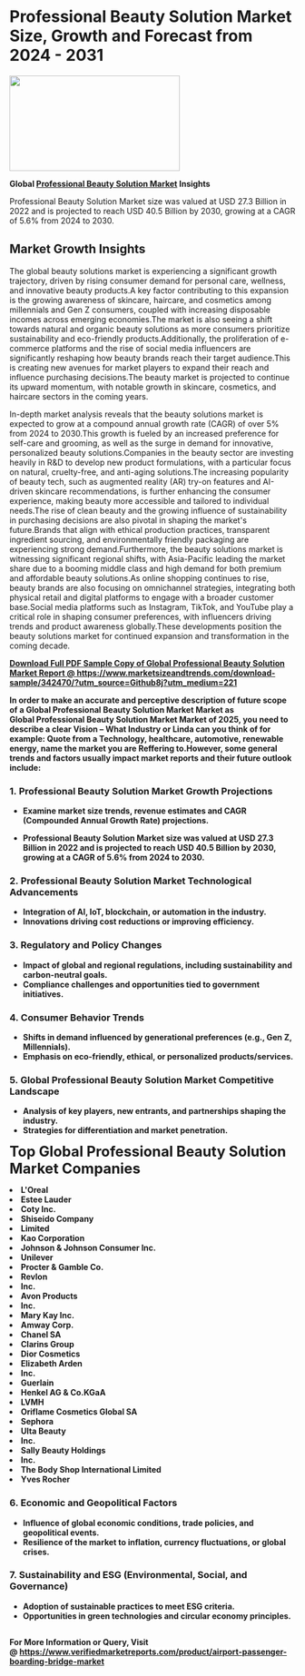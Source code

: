<H1>Professional Beauty Solution Market Size, Growth and Forecast from 2024 - 2031</H1><img class="aligncenter size-medium wp-image-584254" src="https://thirdeyenews.in/wp-content/uploads/2024/09/Global-Market-Research-300x168.jpeg" alt="" width="300" height="168" /><p><strong>Global&nbsp;<a href="https://www.marketsizeandtrends.com/download-sample/342470/?utm_source=Github8j?utm_medium=221">Professional Beauty Solution Market</a> Insights</strong></p><p>Professional Beauty Solution Market size was valued at USD 27.3 Billion in 2022 and is projected to reach USD 40.5 Billion by 2030, growing at a CAGR of 5.6% from 2024 to 2030.</p><p><h2>Market Growth Insights</h2> <p>The global beauty solutions market is experiencing a significant growth trajectory, driven by rising consumer demand for personal care, wellness, and innovative beauty products.A key factor contributing to this expansion is the growing awareness of skincare, haircare, and cosmetics among millennials and Gen Z consumers, coupled with increasing disposable incomes across emerging economies.The market is also seeing a shift towards natural and organic beauty solutions as more consumers prioritize sustainability and eco-friendly products.Additionally, the proliferation of e-commerce platforms and the rise of social media influencers are significantly reshaping how beauty brands reach their target audience.This is creating new avenues for market players to expand their reach and influence purchasing decisions.The beauty market is projected to continue its upward momentum, with notable growth in skincare, cosmetics, and haircare sectors in the coming years.</p> <p><strong><a href="#"></a></strong></p> <p>In-depth market analysis reveals that the beauty solutions market is expected to grow at a compound annual growth rate (CAGR) of over 5% from 2024 to 2030.This growth is fueled by an increased preference for self-care and grooming, as well as the surge in demand for innovative, personalized beauty solutions.Companies in the beauty sector are investing heavily in R&D to develop new product formulations, with a particular focus on natural, cruelty-free, and anti-aging solutions.The increasing popularity of beauty tech, such as augmented reality (AR) try-on features and AI-driven skincare recommendations, is further enhancing the consumer experience, making beauty more accessible and tailored to individual needs.The rise of clean beauty and the growing influence of sustainability in purchasing decisions are also pivotal in shaping the market's future.Brands that align with ethical production practices, transparent ingredient sourcing, and environmentally friendly packaging are experiencing strong demand.Furthermore, the beauty solutions market is witnessing significant regional shifts, with Asia-Pacific leading the market share due to a booming middle class and high demand for both premium and affordable beauty solutions.As online shopping continues to rise, beauty brands are also focusing on omnichannel strategies, integrating both physical retail and digital platforms to engage with a broader customer base.Social media platforms such as Instagram, TikTok, and YouTube play a critical role in shaping consumer preferences, with influencers driving trends and product awareness globally.These developments position the beauty solutions market for continued expansion and transformation in the coming decade.</p> <p><strong><a href="#"></p><p><span class=""><strong>Download Full PDF Sample Copy of Global Professional Beauty Solution Market Report</strong> @ <a href="https://www.marketsizeandtrends.com/download-sample/342470/?utm_source=Github8j?utm_medium=221" target="_blank">https://www.marketsizeandtrends.com/download-sample/342470/?utm_source=Github8j?utm_medium=221</a></span></p><p>In order to make an accurate and perceptive description of future scope of a Global&nbsp;Professional Beauty Solution Market Market as Global&nbsp;Professional Beauty Solution Market Market of 2025, you need to describe a clear Vision &ndash; What Industry or Linda can you think of for example: Quote from a Technology, healthcare, automotive, renewable energy, name the market you are Reffering to.However, some general trends and factors usually impact market reports and their future outlook include:</p><h3>1.&nbsp;<strong>Professional Beauty Solution Market Growth Projections</strong></h3><ul><li>Examine market size trends, revenue estimates and CAGR (Compounded Annual Growth Rate) projections.</li><li><p>Professional Beauty Solution Market size was valued at USD 27.3 Billion in 2022 and is projected to reach USD 40.5 Billion by 2030, growing at a CAGR of 5.6% from 2024 to 2030.</p></li></ul><h3>2.&nbsp;<strong>Professional Beauty Solution Market Technological Advancements</strong></h3><ul><li>Integration of AI, IoT, blockchain, or automation in the industry.</li><li>Innovations driving cost reductions or improving efficiency.</li></ul><h3>3.&nbsp;<strong>Regulatory and Policy Changes</strong></h3><ul><li>Impact of global and regional regulations, including sustainability and carbon-neutral goals.</li><li>Compliance challenges and opportunities tied to government initiatives.</li></ul><h3>4.&nbsp;<strong>Consumer Behavior Trends</strong></h3><ul><li>Shifts in demand influenced by generational preferences (e.g., Gen Z, Millennials).</li><li>Emphasis on eco-friendly, ethical, or personalized products/services.</li></ul><h3>5.&nbsp;<strong>Global Professional Beauty Solution Market Competitive Landscape</strong></h3><ul><li>Analysis of key players, new entrants, and partnerships shaping the industry.</li><li>Strategies for differentiation and market penetration.</li></ul><p data-pm-slice="1 1 []"><span style="color: inherit; font-family: inherit; font-size: 25px;">Top Global Professional Beauty Solution Market Companies</span></p><div class="" data-test-id=""><p><li>L'Oreal</li><li> Estee Lauder</li><li> Coty Inc.</li><li> Shiseido Company</li><li> Limited</li><li> Kao Corporation</li><li> Johnson & Johnson Consumer Inc.</li><li> Unilever</li><li> Procter & Gamble Co.</li><li> Revlon</li><li> Inc.</li><li> Avon Products</li><li> Inc.</li><li> Mary Kay Inc.</li><li> Amway Corp.</li><li> Chanel SA</li><li> Clarins Group</li><li> Dior Cosmetics</li><li> Elizabeth Arden</li><li> Inc.</li><li> Guerlain</li><li> Henkel AG & Co.KGaA</li><li> LVMH</li><li> Oriflame Cosmetics Global SA</li><li> Sephora</li><li> Ulta Beauty</li><li> Inc.</li><li> Sally Beauty Holdings</li><li> Inc.</li><li> The Body Shop International Limited</li><li> Yves Rocher</li></p></div><h3>6.&nbsp;<strong>Economic and Geopolitical Factors</strong></h3><ul><li>Influence of global economic conditions, trade policies, and geopolitical events.</li><li>Resilience of the market to inflation, currency fluctuations, or global crises.</li></ul><h3>7.&nbsp;<strong>Sustainability and ESG (Environmental, Social, and Governance)</strong></h3><ul><li>Adoption of sustainable practices to meet ESG criteria.</li><li>Opportunities in green technologies and circular economy principles.</li></ul><h2><strong style="font-size: 14px;">For More Information or Query, Visit @&nbsp;</strong><a style="background-color: #ffffff; font-size: 14px;" href="https://www.marketsizeandtrends.com/report/professional-beauty-solution-market/" target="_blank">https://www.verifiedmarketreports.com/product/airport-passenger-boarding-bridge-market</a></h2>